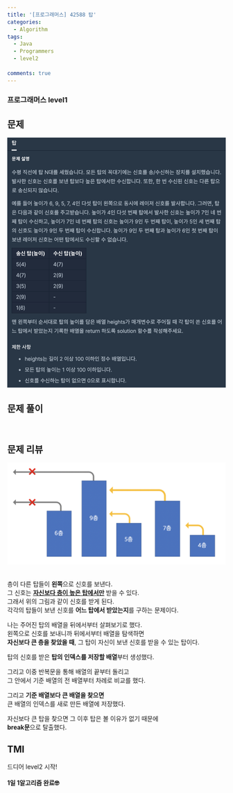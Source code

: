```yaml
---
title: '[프로그래머스] 42588 탑'
categories:
  - Algorithm
tags:
  - Java
  - Programmers
  - level2

comments: true 
---
```

### 프로그래머스 level1

## 문제
 <a href="/assets/images/P42588.png"><img src="/assets/images/P42588.png"></a>
 <br/>

## 문제 풀이
<script src="https://gist.github.com/kyeahen/bec8d3a522e366574982798387a3781b.js"></script>
<br/>

## 문제 리뷰

<a href="/assets/images/P42588_1.png"><img src="/assets/images/P42588_1.png"></a>
<br/> <br/>

층이 다른 탑들이 **왼쪽**으로 신호를 보낸다.  <br/>
그 신호는 **<u>자신보다 층이 높은 탑에서만</u>** 받을 수 있다.  <br/>
그래서 위의 그림과 같이 신호를 받게 된다.  <br/>
각각의 탑들이 보낸 신호를 **어느 탑에서 받았는지**를 구하는 문제이다. <br/>

나는 주어진 탑의 배열을 뒤에서부터 살펴보기로 했다.  <br/>
왼쪽으로 신호를 보내니까 뒤에서부터 배열을 탐색하면 <br/>
**자신보다 큰 층을 찾았을 때**, 그 탑이 자신이 보낸 신호를 받을 수 있는 탑이다.  <br/>


탑의 신호를 받은 **탑의 인덱스를 저장할 배열**부터 생성했다. <br/>

그리고 이중 반복문을 통해 배열의 끝부터 돌리고 <br/>
그 안에서 기준 배열의 전 배열부터 차례로 비교를 했다. <br/>

그리고 **기준 배열보다 큰 배열을 찾으면**  <br/>
큰 배열의 인덱스를 새로 만든 배열에 저장했다. <br/>

자신보다 큰 탑을 찾으면 그 이후 탑은 볼 이유가 없기 때문에  <br/>
**break문**으로 탈출했다. <br/>


## TMI

드디어 level2 시작! <br>
<br/>
**1일 1알고리즘 완료🤓**


